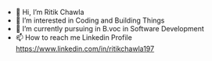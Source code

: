 - 👋 Hi, I’m Ritik Chawla
- 👀 I’m interested in Coding and Building Things
- 🌱 I’m currently pursuing in B.voc in Software Development
- 📫 How to reach me Linkedin Profile https://www.linkedin.com/in/ritikchawla197

<!---
RitikChawla197/RitikChawla197 is a ✨ special ✨ repository because its `README.md` (this file) appears on your GitHub profile.
You can click the Preview link to take a look at your changes.
--->
